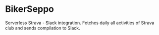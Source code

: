 # BikerSeppo
Serverless Strava - Slack integration. Fetches daily all activities of Strava club and sends compilation to Slack.
